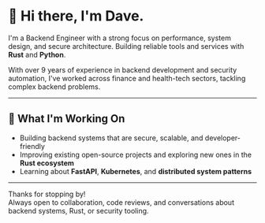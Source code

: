 # 👋 Hi there, I'm Dave.

I'm a Backend Engineer with a strong focus on performance, system design, and secure architecture. Building reliable tools and services with **Rust** and **Python**.

With over 9 years of experience in backend development and security automation, I've worked across finance and health-tech sectors, tackling complex backend problems.

---

## 🚀 What I'm Working On

- Building backend systems that are secure, scalable, and developer-friendly  
- Improving existing open-source projects and exploring new ones in the **Rust ecosystem**  
- Learning about **FastAPI**, **Kubernetes**, and **distributed system patterns**

---

Thanks for stopping by!  
Always open to collaboration, code reviews, and conversations about backend systems, Rust, or security tooling.
